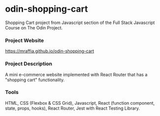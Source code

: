 # odin-shopping-cart
Shopping Cart project from Javascript section of the Full Stack Javascript Course on The Odin Project.

### Project Website
https://mraffia.github.io/odin-shopping-cart

### Project Description
A mini e-commerce website implemented with React Router that has a "shopping cart" functionality.

### Tools
HTML, CSS (Flexbox & CSS Grid), Javascript, React (function component, state, props, hooks), React Router, Jest with React Testing Library.
